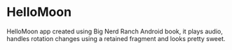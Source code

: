 # HelloMoon
HelloMoon app created using Big Nerd Ranch Android book, it plays audio, handles rotation changes using a retained fragment and looks pretty sweet. 
